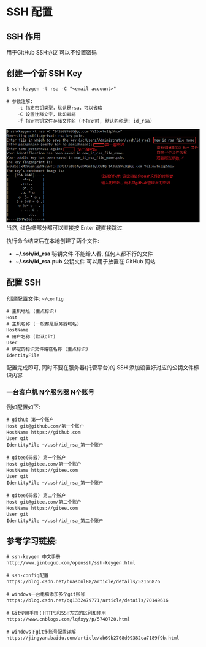 # SSH 配置

## SSH 作用
用于GitHub SSH协议 可以不设置密码


## 创建一个新 SSH Key
```shell
$ ssh-keygen -t rsa -C "<email account>"

# 参数注解:
    -t 指定密钥类型，默认是rsa，可以省略
    -C 设置注释文字，比如邮箱
    -f 指定密钥文件存储文件名 (不指定时, 默认名称是: id_rsa)
```
![创建新 SSH 时的界面](../assets/images/git/ssh/ssh_new_create.png)
当然, 红色框部分都可以直接按 Enter 键直接跳过

执行命令结束后在本地创建了两个文件:
* **~/.ssh/id_rsa**
    秘钥文件 不能给人看, 任何人都不行的文件
* **~/.ssh/id_rsa.pub**
    公钥文件 可以用于放置在 GitHub 网站


## 配置 SSH
创建配置文件: `~/config`
```shell
# 主机地址 (重点标识)
Host
# 主机名称 (一般都是服务器域名)
HostName
# 用户名称 (默认git)
User
# 绑定的标识文件路径名称 (重点标识)
IdentityFile
```
配置完成即可, 同时不要在服务器(托管平台)的 SSH 添加设置好对应的公钥文件标识内容

### 一台客户机 N个服务器 N个账号
例如配置如下:
```shell
# github 第一个账户
Host git@github.com/第一个账户
HostName https://github.com
User git
IdentityFile ~/.ssh/id_rsa_第一个账户

# gitee(码云) 第一个账户
Host git@gitee.com/第一个账户
HostName https://gitee.com
User git
IdentityFile ~/.ssh/id_rsa_第一个账户

# gitee(码云) 第二个账户
Host git@gitee.com/第二个账户
HostName https://gitee.com
User git
IdentityFile ~/.ssh/id_rsa_第二个账户
```


## 参考学习链接:
```shell
# ssh-keygen 中文手册
http://www.jinbuguo.com/openssh/ssh-keygen.html

# ssh-config配置
https://blog.csdn.net/huasonl88/article/details/52166876

# windows一台电脑添加多个git账号
https://blog.csdn.net/qq1332479771/article/details/70149616

# Git使用手册：HTTPS和SSH方式的区别和使用
https://www.cnblogs.com/lqfxyy/p/5740720.html

# windows下git多账号配置详解
https://jingyan.baidu.com/article/ab69b2708d09382ca7189f9b.html
```
